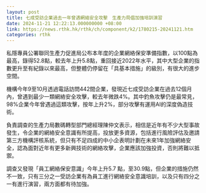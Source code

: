 ```yaml
---
layout: post
title: 七成受訪企業過去一年曾遇網絡安全攻擊　生產力局倡加強培訓演習
date: 2024-11-21 12:22:13.000000000 +08:00
link: https://news.rthk.hk/rthk/ch/component/k2/1780215-20241121.htm
categories: rthk
---
```


私隱專員公署聯同生產力促進局公布本年度的企業網絡保安準備指數，以100點為最高，錄得52.8點，較去年上升5.8點，重回接近2022年水平，其中大型企業的指數更升至有紀錄以來最高，但整體仍停留在「具基本措施」的級別，有很大的進步空間。

機構今年9至10月透過電話訪問442間企業，發現近七成受訪企業在過去12個月內，曾遇到最少一類網絡安全攻擊，較去年微跌4%。其中釣魚攻擊仍是最常見，98%企業今年曾遇過這類攻擊，按年上升2%，部分攻擊有運用AI的深度偽造技術。

負責調查的生產力局數碼轉型部門總經理陳仲文表示，相信是近年有不少大型事故發生，令企業的網絡安全意識有所提高，投放更多資源，包括進行風險評估及邀請第三方機構評核系統，但只有不足四成的中小企表明計劃在未來1年加強網絡安全，認為面對近年有更多新興技術的網絡攻擊，企業應該加強投資，否則將難以抵禦。

調查又發現「員工網絡保安意識」今年上升5.7 點，至30.9點，但企業的措施仍然不一致，只有三分之一受訪企業有為員工進行網絡安全意識培訓，以及只有四分之一有進行演習，兩方面都有待加強。
